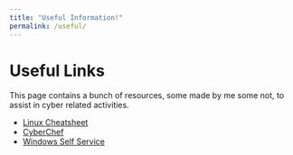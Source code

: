 ```yaml
---
title: "Useful Information!"
permalink: /useful/
---
```


# Useful Links

This page contains a bunch of resources, some made by me some not, to assist in cyber related activities.

- [Linux Cheatsheet](/useful/linux)
- [CyberChef](https://gchq.github.io/CyberChef)
- [Windows Self Service](https://microsoft.gointeract.io/interact/index?interaction=1461173234028-3884f8602eccbe259104553afa8415434b4581-05d1&accountId=microsoft&loadFrom=CDN&appkey=196de13c-e946-4531-98f6-2719ec8405ce&Language=English&name=pana&CountryCode=en-US&Click%20To%20Call%20Caller%20Id=+16265860337&startedFromSmsToken=e9dmQhQ&dnis=1&token=UEuUbt)
